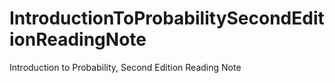 # IntroductionToProbabilitySecondEditionReadingNote
Introduction to Probability, Second Edition Reading Note
